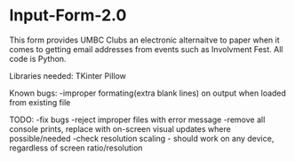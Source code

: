 # Input-Form-2.0

This form provides UMBC Clubs an electronic alternaitve to paper when it comes to getting email addresses from events such as Involvment Fest.
All code is Python.

Libraries needed:
TKinter
Pillow

Known bugs:
-improper formating(extra blank lines) on output when loaded from existing file

TODO:
-fix bugs
-reject improper files with error message
-remove all console prints, replace with on-screen visual updates where possible/needed
-check resolution scaling - should work on any device, regardless of screen ratio/resolution
